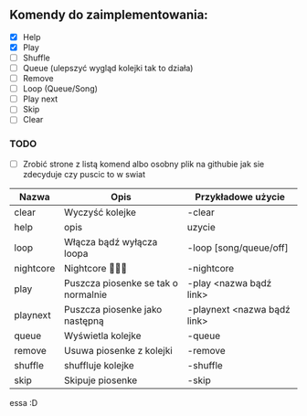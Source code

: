 ## Komendy do zaimplementowania:

- [x] Help
- [x] Play
- [ ] Shuffle
- [ ] Queue (ulepszyć wygląd kolejki tak to działa)
- [ ] Remove
- [ ] Loop (Queue/Song)
- [ ] Play next
- [ ] Skip
- [ ] Clear
<!-- - [ ]  -->



### TODO

- [ ] Zrobić strone z listą komend albo osobny plik na githubie jak sie zdecyduje czy puscic to w swiat


|Nazwa|Opis|Przykładowe użycie|
|---|---|---|
|clear|Wyczyść kolejke|-clear|
|help|opis|uzycie|
|loop|Włącza bądź wyłącza loopa|-loop [song/queue/off]|
|nightcore|Nightcore 🥱🥱🥱|-nightcore|
|play|Puszcza piosenke se tak o normalnie|-play <nazwa bądź link>|
|playnext|Puszcza piosenke jako następną|-playnext <nazwa bądź link>|
|queue|Wyświetla kolejke|-queue|
|remove|Usuwa piosenke z kolejki|-remove <nr piosenki>|
|shuffle|shuffluje kolejke|-shuffle|
|skip|Skipuje piosenke|-skip|
 essa :D
